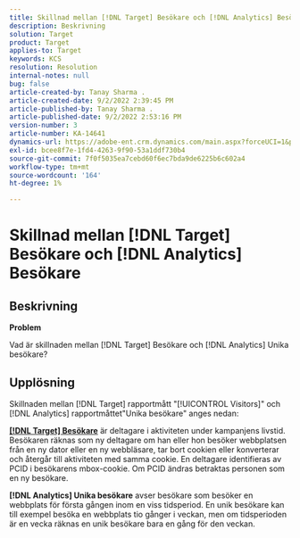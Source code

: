 ```yaml
---
title: Skillnad mellan [!DNL Target] Besökare och [!DNL Analytics] Besökare
description: Beskrivning
solution: Target
product: Target
applies-to: Target
keywords: KCS
resolution: Resolution
internal-notes: null
bug: false
article-created-by: Tanay Sharma .
article-created-date: 9/2/2022 2:39:45 PM
article-published-by: Tanay Sharma .
article-published-date: 9/2/2022 2:53:16 PM
version-number: 3
article-number: KA-14641
dynamics-url: https://adobe-ent.crm.dynamics.com/main.aspx?forceUCI=1&pagetype=entityrecord&etn=knowledgearticle&id=d7fa2510-cd2a-ed11-9db1-002248086735
exl-id: bcee8f7e-1fd4-4263-9f90-53a1ddf730b4
source-git-commit: 7f0f5035ea7cebd60f6ec7bda9de6225b6c602a4
workflow-type: tm+mt
source-wordcount: '164'
ht-degree: 1%

---
```


# Skillnad mellan [!DNL Target] Besökare och [!DNL Analytics] Besökare

## Beskrivning


<b>Problem</b>

Vad är skillnaden mellan [!DNL Target] Besökare och [!DNL Analytics] Unika besökare?


## Upplösning


Skillnaden mellan [!DNL Target] rapportmått &quot;[!UICONTROL Visitors]&quot; och [!DNL Analytics] rapportmåttet&quot;Unika besökare&quot; anges nedan:

<u><b>[!DNL Target] Besökare</b></u> är deltagare i aktiviteten under kampanjens livstid. Besökaren räknas som ny deltagare om han eller hon besöker webbplatsen från en ny dator eller en ny webbläsare, tar bort cookien eller konverterar och återgår till aktiviteten med samma cookie. En deltagare identifieras av PCID i besökarens mbox-cookie. Om PCID ändras betraktas personen som en ny besökare.

<b>[!DNL Analytics] Unika besökare</b> avser besökare som besöker en webbplats för första gången inom en viss tidsperiod. En unik besökare kan till exempel besöka en webbplats tio gånger i veckan, men om tidsperioden är en vecka räknas en unik besökare bara en gång för den veckan.

